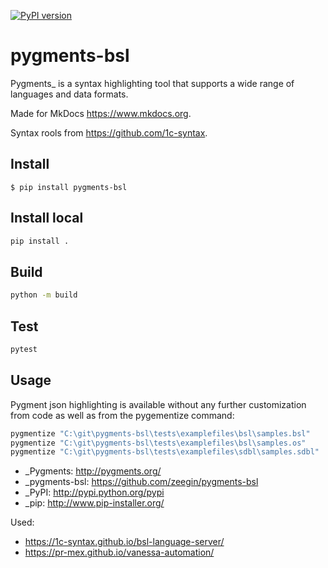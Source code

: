 [![PyPI version](https://badge.fury.io/py/pygments-bsl.svg)](https://badge.fury.io/py/pygments-bsl)

pygments-bsl
=============

Pygments_ is a syntax highlighting tool that supports a wide range of
languages and data formats.

Made for MkDocs https://www.mkdocs.org.

Syntax rools from https://github.com/1c-syntax.

Install
--------

```
$ pip install pygments-bsl
```

Install local
--------
```bash
pip install .
```

Build
------

```bash
python -m build
```

Test
------

```bash
pytest

```

Usage
-------

Pygment json highlighting is available without any further customization from code as well
as from the pygementize command:

```bash
pygmentize "C:\git\pygments-bsl\tests\examplefiles\bsl\samples.bsl"
pygmentize "C:\git\pygments-bsl\tests\examplefiles\bsl\samples.os"
pygmentize "C:\git\pygments-bsl\tests\examplefiles\sdbl\samples.sdbl"
```

- _Pygments: http://pygments.org/
- _pygments-bsl: https://github.com/zeegin/pygments-bsl
- _PyPI: http://pypi.python.org/pypi
- _pip: http://www.pip-installer.org/

Used:
- https://1c-syntax.github.io/bsl-language-server/
- https://pr-mex.github.io/vanessa-automation/